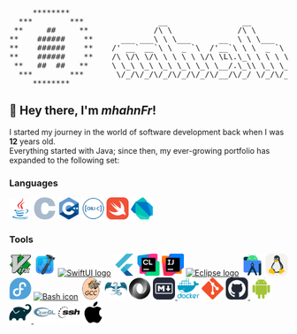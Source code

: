 <pre style="line-width:125%">
     ********                                                                   
  ***        ***                __                __              ____          
 **     ##     **              /\ \              /\ \            /\  _`\        
**    ######    **      ___ ___\ \ \___      __  \ \ \___     ___\ \ \L\_\_ __  
**    ######    **    /' __` __`\ \  _ `\  /'__`\ \ \  _ `\ /' _ `\ \  _\/\`'__\
**    ######    **    /\ \/\ \/\ \ \ \ \ \/\ \L\.\_\ \ \ \ \/\ \/\ \ \ \/\ \ \/ 
 **   ##  ##   **     \ \_\ \_\ \_\ \_\ \_\ \__/.\_\\ \_\ \_\ \_\ \_\ \_\ \ \_\ 
  ***        ***       \/_/\/_/\/_/\/_/\/_/\/__/\/_/ \/_/\/_/\/_/\/_/\/_/  \/_/ 
     ********                                                                   
</pre>

## 👋 Hey there, I'm *mhahnFr*!
I started my journey in the world of software development back when I was **12** years old.  
Everything started with Java; since then, my ever-growing portfolio has expanded to the following set:

### Languages
<a href="https://en.wikipedia.org/wiki/Java_(programming_language)" target="_blank" title="Java">        <img src="https://raw.githubusercontent.com/devicons/devicon/master/icons/java/java-original.svg"           alt="Java Programming Language logo"        width="40" height="40"/></a>
<a href="https://en.wikipedia.org/wiki/C_(programming_language)"    target="_blank" title="C">           <img src="https://raw.githubusercontent.com/devicons/devicon/master/icons/c/c-original.svg"                 alt="C Programming language icon"           width="40" height="40"/></a>
<a href="https://en.wikipedia.org/wiki/C%2B%2B"                     target="_blank" title="C++">         <img src="https://raw.githubusercontent.com/devicons/devicon/master/icons/cplusplus/cplusplus-original.svg" alt="C++ Programming language icon"         width="40" height="40"/></a>
<a href="https://en.wikipedia.org/wiki/Objective-C"                 target="_blank" title="Objective-C"> <img src="https://raw.githubusercontent.com/devicons/devicon/master/icons/objectivec/objectivec-plain.svg"  alt="Objective-C Programming language icon" width="40" height="40"/></a>
<a href="https://www.swift.org/about"                               target="_blank" title="Swift">       <img src="https://raw.githubusercontent.com/tandpfun/skill-icons/main/icons/Swift.svg"                      alt="Swift Programming language logo"       width="40" height="40"/></a>
<a href="https://dart.dev"                                          target="_blank" title="Dart">        <img src="https://raw.githubusercontent.com/devicons/devicon/master/icons/dart/dart-original.svg"           alt="Dart Programming language logo"        width="40" height="40"/></a>

### Tools
<a href="https://en.wikipedia.org/wiki/Vim_(text_editor)" target="_blank" title="Vim">            <img src="https://raw.githubusercontent.com/devicons/devicon/master/icons/vim/vim-original.svg"                     alt="Vim logo"            width="40" height="40"/></a>
<a href="https://developer.apple.com/xcode/"              target="_blank" title="Xcode">          <img src="https://raw.githubusercontent.com/devicons/devicon/master/icons/xcode/xcode-original.svg"                 alt="Xcode logo"          width="40" height="40"/></a>
<a href="https://developer.apple.com/xcode/swiftui/"      target="_blank" title="SwiftUI">        <img src="https://developer.apple.com/assets/elements/icons/swiftui/swiftui-96x96_2x.png"                           alt="SwiftUI logo"        width="40" height="40"/></a>
<a href="https://flutter.dev"                             target="_blank" title="Flutter">        <img src="https://raw.githubusercontent.com/devicons/devicon/master/icons/flutter/flutter-original.svg"             alt="Flutter logo"        width="40" height="40"/></a>
<a href="https://www.jetbrains.com/clion/"                target="_blank" title="CLion">          <img src="https://raw.githubusercontent.com/devicons/devicon/master/icons/clion/clion-original.svg"                 alt="CLion logo"          width="40" height="40"/></a>
<a href="https://www.jetbrains.com/idea/"                 target="_blank" title="IntelliJ">       <img src="https://raw.githubusercontent.com/devicons/devicon/master/icons/intellij/intellij-original.svg"           alt="IntelliJ logo"       width="40" height="40"/></a>
<a href="https://www.eclipse.org"                         target="_blank" title="Eclipse">        <img src="https://raw.githubusercontent.com/yurijserrano/Github-Profile-Readme-Logos/master/ides/eclipse.png"       alt="Eclipse logo"        width="40" height="40"/></a>
<a href="https://developer.android.com/studio"            target="_blank" title="Android Studio"> <img src="https://raw.githubusercontent.com/devicons/devicon/master/icons/androidstudio/androidstudio-original.svg" alt="Android Studio logo" width="40" height="40"/></a>
<a href="https://en.wikipedia.org/wiki/Linux"             target="_blank" title="Linux">
    <picture>
        <source srcset="https://raw.githubusercontent.com/devicons/devicon/master/icons/linux/linux-original.svg" media="(prefers-color-scheme: light), (prefers-color-scheme: no-preference)" />
        <source srcset="https://raw.githubusercontent.com/tandpfun/skill-icons/main/icons/Linux-Dark.svg"         media="(prefers-color-scheme: dark)" />
        <img src="https://raw.githubusercontent.com/tandpfun/skill-icons/main/icons/Linux-Light.svg" alt="Linux" width="40" height="40" />
    </picture>
</a>
<a href="https://getfedora.org"                  target="_blank" title="Fedora"> <img src="https://raw.githubusercontent.com/devicons/devicon/master/icons/fedora/fedora-plain.svg"                            alt="Fedora logo" width="40" height="40"/></a>
<a href="https://www.gnu.org/software/bash/"     target="_blank" title="Bash">   <img src="https://raw.githubusercontent.com/yurijserrano/Github-Profile-Readme-Logos/master/programming%20languages/bash.svg" alt="Bash icon"   width="40" height="40"/></a>
<a href="https://gcc.gnu.org/"                   target="_blank" title="GCC">    <img src="https://raw.githubusercontent.com/devicons/devicon/master/icons/gcc/gcc-original.svg"                               alt="GCC logo"    width="40" height="40"/></a>
<a href="https://www.llvm.org"                   target="_blank" title="LLVM">   <img src="https://raw.githubusercontent.com/devicons/devicon/master/icons/llvm/llvm-original.svg"                             alt="LLVM logo"   width="40" height="40"/></a>
<a href="https://www.json.org/json-en.html"      target="_blank" title="JSON">   <img src="https://raw.githubusercontent.com/devicons/devicon/master/icons/json/json-original.svg"                             alt="JSON logo"   width="40" height="40"/></a>
<a href="https://en.wikipedia.org/wiki/Markdown" target="_blank" title="Markdown">
    <picture>
        <source srcset="https://raw.githubusercontent.com/tandpfun/skill-icons/main/icons/Markdown-Dark.svg"            media="(prefers-color-scheme: dark" />
        <source srcset="https://raw.githubusercontent.com/devicons/devicon/master/icons/markdown/markdown-original.svg" media="(prefers-color-scheme: light), (prefers-color-scheme: no-preference)" />
        <img src="https://raw.githubusercontent.com/tandpfun/skill-icons/main/icons/Markdown-Dark.svg" alt="Markdown" width="40" height="40" />
    </picture>
</a>
<a href="https://www.docker.com" target="_blank" title="Docker"> <img src="https://raw.githubusercontent.com/devicons/devicon/master/icons/docker/docker-plain-wordmark.svg" alt="Docker logo" width="40" height="40"/></a>
<a href="https://git-scm.com"    target="_blank" title="Git">    <img src="https://raw.githubusercontent.com/devicons/devicon/master/icons/git/git-plain.svg"                alt="Git logo"    width="40" height="40"/></a>
<a href="https://www.github.com" target="_blank" title="GitHub"> 
    <picture>
        <source srcset="https://raw.githubusercontent.com/tandpfun/skill-icons/main/icons/Github-Dark.svg"          media="(prefers-color-scheme: dark)" />
        <source srcset="https://raw.githubusercontent.com/devicons/devicon/master/icons/github/github-original.svg" media="(prefers-color-scheme: light), (prefers-color-scheme: no-preference)" />
        <img src="https://raw.githubusercontent.com/tandpfun/skill-icons/main/icons/Github-Dark.svg" alt="GitHub" width="40" height="40"/>
    </picture>
</a>
<a href="https://developer.android.com" target="_blank" title="Android"> <img src="https://raw.githubusercontent.com/devicons/devicon/master/icons/android/android-plain.svg" alt="Android icon" width="40" height="40"/></a>
<a href="https://www.gradle.org"        target="_blank" title="Gradle"> 
    <picture>
        <source srcset="https://raw.githubusercontent.com/tandpfun/skill-icons/main/icons/Gradle-Dark.svg"          media="(prefers-color-scheme: dark)" />
        <source srcset="https://raw.githubusercontent.com/devicons/devicon/master/icons/gradle/gradle-original.svg" media="(prefers-color-scheme: light), (prefers-color-scheme: no-preference)" />
        <img src="https://raw.githubusercontent.com/devicons/devicon/master/icons/gradle/gradle-original.svg" alt="Gradle" width="40" height="40"/>
    </picture>
</a>
<a href="https://en.wikipedia.org/wiki/OpenGL"       target="_blank" title="OpenGL"> <img src="https://raw.githubusercontent.com/devicons/devicon/master/icons/opengl/opengl-original.svg"    alt="OpenGL logo" width="40" height="40"/></a>
<a href="https://en.wikipedia.org/wiki/Secure_Shell" target="_blank" title="SSH">    <img src="https://raw.githubusercontent.com/devicons/devicon/master/icons/ssh/ssh-original-wordmark.svg" alt="SSH logo"    width="40" height="40"/></a>
<a href="https://developer.apple.com"                target="_blank" title="Apple">  <img src="https://raw.githubusercontent.com/devicons/devicon/master/icons/apple/apple-original.svg"      alt="Apple logo"  width="40" height="40"/></a>